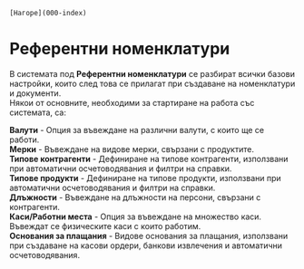 ```{only} html
[Нагоре](000-index)
```

# Референтни номенклатури

В системата под **Референтни номенклатури** се разбират всички базови настройки, които след това се прилагат при създаване на номенклатури и документи.  
Някои от основните, необходими за стартиране на работа със системата, са:

**Валути** - Опция за въвеждане на различни валути, с които ще се работи. 	
**Мерки** - Въвеждане на видове мерки, свързани с продуктите.  
**Типове контрагенти** - Дефиниране на типове контрагенти, използвани при автоматични осчетоводявания и филтри на справки.  
**Типове продукти** - Дефиниране на типове продукти, използвани при автоматични осчетоводявания и филтри на справки.  
**Длъжности** - Въвеждане на длъжности на персони, свързани с контрагенти.  
**Каси/Работни места** - Опция за въвеждане на множество каси. Въвеждат се физическите каси с които работим.  
**Основания за плащания** - Видове основания за плащания, използвани при създаване на касови ордери, банкови извлечения и автоматични осчетоводявания.  


